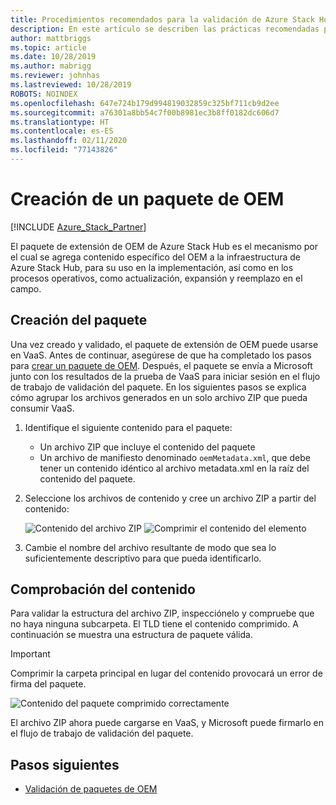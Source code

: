 ```yaml
---
title: Procedimientos recomendados para la validación de Azure Stack Hub
description: En este artículo se describen las prácticas recomendadas para usar la validación como servicio.
author: mattbriggs
ms.topic: article
ms.date: 10/28/2019
ms.author: mabrigg
ms.reviewer: johnhas
ms.lastreviewed: 10/28/2019
ROBOTS: NOINDEX
ms.openlocfilehash: 647e724b179d994819032859c325bf711cb9d2ee
ms.sourcegitcommit: a76301a8bb54c7f00b8981ec3b8ff0182dc606d7
ms.translationtype: HT
ms.contentlocale: es-ES
ms.lasthandoff: 02/11/2020
ms.locfileid: "77143826"
---
```

# <a name="create-an-oem-package"></a>Creación de un paquete de OEM

[!INCLUDE [Azure_Stack_Partner](./includes/azure-stack-partner-appliesto.md)]

El paquete de extensión de OEM de Azure Stack Hub es el mecanismo por el cual se agrega contenido específico del OEM a la infraestructura de Azure Stack Hub, para su uso en la implementación, así como en los procesos operativos, como actualización, expansión y reemplazo en el campo.

## <a name="creating-the-package"></a>Creación del paquete

Una vez creado y validado, el paquete de extensión de OEM puede usarse en VaaS.  Antes de continuar, asegúrese de que ha completado los pasos para [crear un paquete de OEM](https://microsoft.sharepoint.com/:w:/r/teams/cloudsolutions/Sacramento/_layouts/15/Doc.aspx?sourcedoc=%7BD7406069-7661-419C-B3B1-B6A727AB3972%7D&file=Azure%20Stack%20OEM%20Extension%20Package.docx&action=default&mobileredirect=true). Después, el paquete se envía a Microsoft junto con los resultados de la prueba de VaaS para iniciar sesión en el flujo de trabajo de validación del paquete. En los siguientes pasos se explica cómo agrupar los archivos generados en un solo archivo ZIP que pueda consumir VaaS.

1. Identifique el siguiente contenido para el paquete:
    - Un archivo ZIP que incluye el contenido del paquete
    - Un archivo de manifiesto denominado `oemMetadata.xml`, que debe tener un contenido idéntico al archivo metadata.xml en la raíz del contenido del paquete.

2. Seleccione los archivos de contenido y cree un archivo ZIP a partir del contenido:

    ![Contenido del archivo ZIP](media/vaas-create-oem-package-1.png) ![Comprimir el contenido del elemento](media/vaas-create-oem-package-2.png)

3. Cambie el nombre del archivo resultante de modo que sea lo suficientemente descriptivo para que pueda identificarlo.

## <a name="verifying-the-contents"></a>Comprobación del contenido

Para validar la estructura del archivo ZIP, inspecciónelo y compruebe que no haya ninguna subcarpeta. El TLD tiene el contenido comprimido. A continuación se muestra una estructura de paquete válida.
> [!IMPORTANT]
> Comprimir la carpeta principal en lugar del contenido provocará un error de firma del paquete.

![Contenido del paquete comprimido correctamente](media/vaas-create-oem-package-3.png)

El archivo ZIP ahora puede cargarse en VaaS, y Microsoft puede firmarlo en el flujo de trabajo de validación del paquete.

## <a name="next-steps"></a>Pasos siguientes

- [Validación de paquetes de OEM](azure-stack-vaas-validate-oem-package.md)

